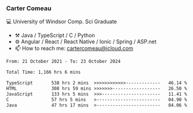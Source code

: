 ### Carter Comeau

💻 University of Windsor Comp. Sci Graduate

- ⚒️ Java / TypeScript / C / Python
- ⚙️ Angular / React / React Native / Ionic / Spring / ASP.net
- 📫 How to reach me: cartercomeau@icloud.com

<!--START_SECTION:waka-->

```txt
From: 21 October 2021 - To: 23 October 2024

Total Time: 1,166 hrs 6 mins

TypeScript       538 hrs 2 mins  >>>>>>>>>>>>-------------   46.14 %
HTML             308 hrs 59 mins >>>>>>>------------------   26.50 %
JavaScript       133 hrs 5 mins  >>>----------------------   11.41 %
C                57 hrs 5 mins   >------------------------   04.90 %
Java             47 hrs 17 mins  >------------------------   04.06 %
```

<!--END_SECTION:waka-->
